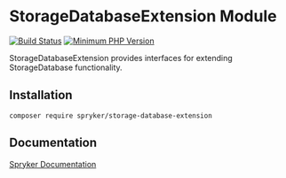# StorageDatabaseExtension Module
[![Build Status](https://travis-ci.org/spryker/storage-database-extension.svg)](https://travis-ci.org/spryker/storage-database-extension)
[![Minimum PHP Version](https://img.shields.io/badge/php-%3E%3D%207.2-8892BF.svg)](https://php.net/)

StorageDatabaseExtension provides interfaces for extending StorageDatabase functionality.

## Installation

```
composer require spryker/storage-database-extension
```

## Documentation

[Spryker Documentation](https://documentation.spryker.com/module_guide/overview.htm)
